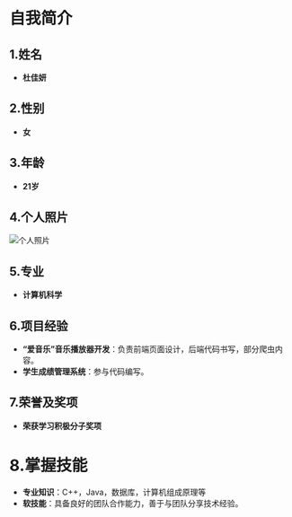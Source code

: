 
# 自我简介
## 1.姓名
- **杜佳妍**

## 2.性别
- **女**

## 3.年龄
- **21岁**

## 4.个人照片
![个人照片](C:\Users\nacld\Desktop\大学资料\女生图片.webp)

## 5.专业
- **计算机科学**

## 6.项目经验
- **“爱音乐”音乐播放器开发**：负责前端页面设计，后端代码书写，部分爬虫内容。
- **学生成绩管理系统**：参与代码编写。

## 7.荣誉及奖项
- **荣获学习积极分子奖项**


# 8.掌握技能
- **专业知识**：C++，Java，数据库，计算机组成原理等
- **软技能**：具备良好的团队合作能力，善于与团队分享技术经验。

